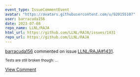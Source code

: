 ```yaml
---
event_type: IssueCommentEvent
avatar: "https://avatars.githubusercontent.com/u/92015510?"
user: barracuda156
date: 2023-07-08
repo_name: LLNL/RAJA
html_url: https://github.com/LLNL/RAJA/issues/1431
repo_url: https://github.com/LLNL/RAJA
---
```


<a href='https://github.com/barracuda156' target='_blank'>barracuda156</a> commented on issue <a href='https://github.com/LLNL/RAJA/issues/1431' target='_blank'>LLNL/RAJA#1431</a>.

<small>Tests are still broken though:...</small>

<a href='https://github.com/LLNL/RAJA/issues/1431' target='_blank'>View Comment</a>